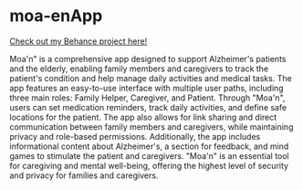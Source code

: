 # moa-enApp
[Check out my Behance project here!](https://www.behance.net/gallery/211930077/Moaen-App)

Moa'n" is a comprehensive app designed to support Alzheimer's patients and the elderly, enabling family members and caregivers to track the patient's condition and help manage daily activities and medical tasks. The app features an easy-to-use interface with multiple user paths, including three main roles: Family Helper, Caregiver, and Patient. Through "Moa'n", users can set medication reminders, track daily activities, and define safe locations for the patient. The app also allows for link sharing and direct communication between family members and caregivers, while maintaining privacy and role-based permissions. Additionally, the app includes informational content about Alzheimer's, a section for feedback, and mind games to stimulate the patient and caregivers. "Moa'n" is an essential tool for caregiving and mental well-being, offering the highest level of security and privacy for families and caregivers.
